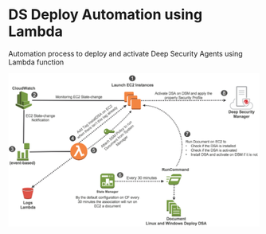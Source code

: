 # DS Deploy Automation using Lambda 

Automation process to deploy and activate Deep Security Agents using Lambda function

![](Architecture_version2.png)
 
